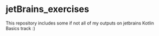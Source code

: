 # jetBrains_exercises
This repository includes some if not all of my outputs on jetbrains Kotlin Basics track :)
